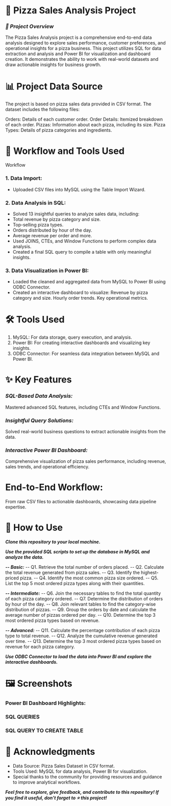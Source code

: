 # 🍕 Pizza Sales Analysis Project

### ***📄 Project Overview***
The Pizza Sales Analysis project is a comprehensive end-to-end data analysis designed to explore sales performance, customer preferences, and operational insights for a pizza business. This project utilizes SQL for data extraction and analysis and Power BI for visualization and dashboard creation. It demonstrates the ability to work with real-world datasets and draw actionable insights for business growth.

# 📊 Project Data Source

The project is based on pizza sales data provided in CSV format. The dataset includes the following files:

Orders: Details of each customer order.
Order Details: Itemized breakdown of each order.
Pizzas: Information about each pizza, including its size.
Pizza Types: Details of pizza categories and ingredients.

# 🔄 Workflow and Tools Used
Workflow
### 1. Data Import:
- Uploaded CSV files into MySQL using the Table Import Wizard.

### 2. Data Analysis in SQL:
- Solved 13 insightful queries to analyze sales data, including:
- Total revenue by pizza category and size.
- Top-selling pizza types.
- Orders distributed by hour of the day.
- Average revenue per order and more.
- Used JOINS, CTEs, and Window Functions to perform complex data analysis.
- Created a final SQL query to compile a table with only meaningful insights.

### 3. Data Visualization in Power BI:
- Loaded the cleaned and aggregated data from MySQL to Power BI using ODBC Connector.
- Created an interactive dashboard to visualize:
  Revenue by pizza category and size.
  Hourly order trends.
  Key operational metrics.

# 🛠 Tools Used

1. MySQL: For data storage, query execution, and analysis.
2. Power BI: For creating interactive dashboards and visualizing key insights.
3. ODBC Connector: For seamless data integration between MySQL and Power BI.

# ✨ Key Features

### ***SQL-Based Data Analysis:***
Mastered advanced SQL features, including CTEs and Window Functions.

### ***Insightful Query Solutions:***
Solved real-world business questions to extract actionable insights from the data.

### ***Interactive Power BI Dashboard:***
Comprehensive visualization of pizza sales performance, including revenue, sales trends, and operational efficiency.

# End-to-End Workflow:
From raw CSV files to actionable dashboards, showcasing data pipeline expertise.

# 🚀 How to Use
***Clone this repository to your local machine.***

***Use the provided SQL scripts to set up the database in MySQL and analyze the data.***

***-- Basic:***
-- Q1. Retrieve the total number of orders placed.
-- Q2. Calculate the total revenue generated from pizza sales.
-- Q3. Identify the highest-priced pizza.
-- Q4. Identify the most common pizza size ordered.
-- Q5. List the top 5 most ordered pizza types along with their quantities.


***-- Intermediate:***
-- Q6. Join the necessary tables to find the total quantity of each pizza category ordered.
-- Q7. Determine the distribution of orders by hour of the day.
-- Q8. Join relevant tables to find the category-wise distribution of pizzas.
-- Q9. Group the orders by date and calculate the average number of pizzas ordered per day.
-- Q10. Determine the top 3 most ordered pizza types based on revenue.


***-- Advanced:***
-- Q11. Calculate the percentage contribution of each pizza type to total revenue.
-- Q12. Analyze the cumulative revenue generated over time.
-- Q13. Determine the top 3 most ordered pizza types based on revenue for each pizza category.


***Use ODBC Connector to load the data into Power BI and explore the interactive dashboards.***

# 🖼 Screenshots
### Power BI Dashboard Highlights:


### SQL QUERIES


### SQL QUERY TO CREATE TABLE



# 🙏 Acknowledgments
- Data Source: Pizza Sales Dataset in CSV format.
- Tools Used: MySQL for data analysis, Power BI for visualization.
- Special thanks to the community for providing resources and guidance to improve analytical workflows.

***Feel free to explore, give feedback, and contribute to this repository! If you find it useful, don’t forget to ⭐ this project!***
